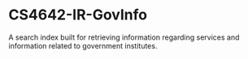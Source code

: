 # CS4642-IR-GovInfo
A search index built for retrieving information regarding services and information related to government institutes.
